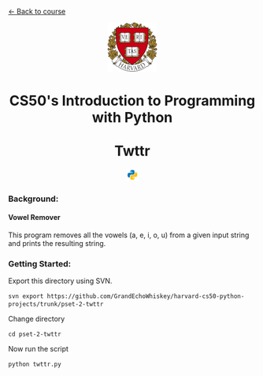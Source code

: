 [<- Back to course](../README.md)

<p align="center"><a href="https://cs50.harvard.edu/python/2022/">
  <img src="https://github.com/GrandEchoWhiskey/grandechowhiskey/blob/main/icons/course/harvard100.png" /><br>
</a></p>
<h1 align="center">CS50's Introduction to Programming with Python<br><br>Twttr</h1>

<p align="center"><a href="#">
  <img src="https://github.com/GrandEchoWhiskey/grandechowhiskey/blob/main/icons/programming/python.png" />
</a></p>

### Background:
#### Vowel Remover
This program removes all the vowels (a, e, i, o, u) from a given input string and prints the resulting string.

### Getting Started:
Export this directory using SVN.
```
svn export https://github.com/GrandEchoWhiskey/harvard-cs50-python-projects/trunk/pset-2-twttr
```
Change directory
```
cd pset-2-twttr
```
Now run the script
```
python twttr.py
```
